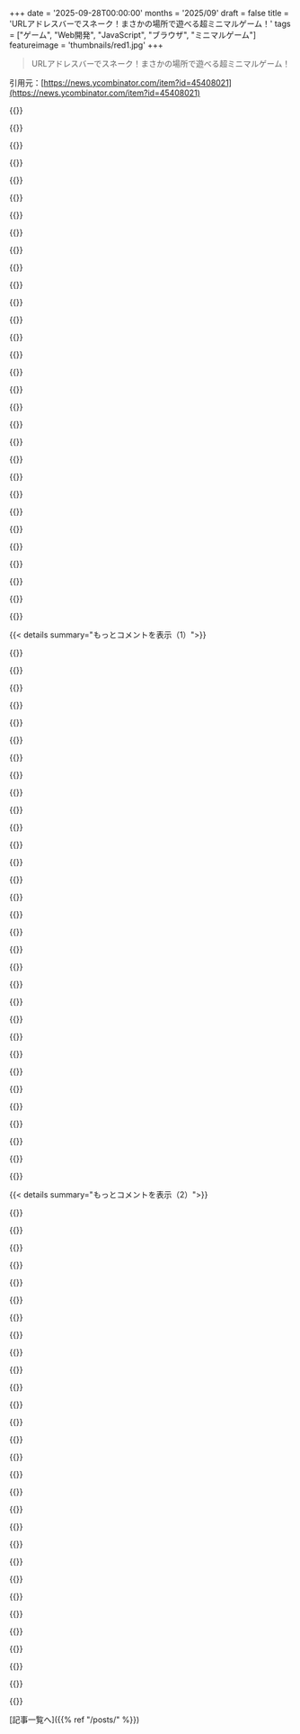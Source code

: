 +++
date = '2025-09-28T00:00:00'
months = '2025/09'
draft = false
title = 'URLアドレスバーでスネーク！まさかの場所で遊べる超ミニマルゲーム！'
tags = ["ゲーム", "Web開発", "JavaScript", "ブラウザ", "ミニマルゲーム"]
featureimage = 'thumbnails/red1.jpg'
+++

> URLアドレスバーでスネーク！まさかの場所で遊べる超ミニマルゲーム！

引用元：[https://news.ycombinator.com/item?id=45408021](https://news.ycombinator.com/item?id=45408021)




{{<matomeQuote body="俺も昔ファビコンで似たようなやつ作ったんだぜ。これ見て！https://franciscouzo.github.io/favisnake/" userName="Franciscouzo" createdAt="2025/09/28 22:55:50" color="#ff33a1">}}




{{<matomeQuote body="俺もだよ！ファビコンで2048を何年も前に作ったんだ。これ見てくれよな！https://aquova.net/games/2048/" userName="aquova" createdAt="2025/09/29 00:12:18" color="#ff5c5c">}}




{{<matomeQuote body="みんな、君らはレジェンドだよ。スネークゲームにとって、これ以上小さい場所って多分ないよね。" userName="larodi" createdAt="2025/09/29 20:20:50" color="">}}




{{<matomeQuote body="これ、意外と遊べるんだよな！俺1500点まで行ったぜ。" userName="shreddit" createdAt="2025/09/29 08:36:23" color="#ff5733">}}




{{<matomeQuote body="これ大好き！2144点取ったよ。色のリファレンスがあるといいかもね、でも必須じゃないよ。" userName="thehyperflux" createdAt="2025/09/29 10:49:25" color="#ff5c5c">}}




{{<matomeQuote body="Safariだとファビコンが更新されないみたい、悲しい！" userName="BeFlatXIII" createdAt="2025/09/29 17:57:45" color="">}}




{{<matomeQuote body="うわー、これ素敵だね。Retinaだとプレイしづらくなるな:D<br>追記: ゲームオーバーエフェクトがすごい！" userName="epidemian" createdAt="2025/09/29 00:16:25" color="#38d3d3">}}




{{<matomeQuote body="すごいアイデアだね。でも食べ物が見えないんだけど。" userName="darajava" createdAt="2025/09/29 08:34:12" color="">}}




{{<matomeQuote body="君が食べ物を見つけられなくても許されるよ。だって、たった一つのちっちゃな食用ピクセルなんだからね。" userName="jihadjihad" createdAt="2025/09/29 15:36:45" color="">}}




{{<matomeQuote body="このゲームマジ最高！でもホワイトスペースがブラウザで表示崩れるのが気になるな。全部の点字パターン使って、背景を⣿にして蛇とか餌をネガティブスペースにすれば、文字間隔も均一になるし、読みやすいんじゃね？<br>このアイデアどうよ？" userName="MontyCarloHall" createdAt="2025/09/28 22:32:20" color="#45d325">}}




{{<matomeQuote body="あー、その点字のアイデアは俺も考えたんだよね。序盤はいいけど、後半で蛇がデカくなると、変なホワイトスペース代替文字が増えまくって動きがガタガタになるんだよな。<br>集中して高スコア狙ってる時にカクカクするのは最悪じゃん？「？」ボタン押してURLをページに表示するのが今はベストかも。<br>Redditのこれみたいなのは嫌だけどな: https://old.reddit.com/r/webdev/comments/1n9z77e/snake_in_th..." userName="epidemian" createdAt="2025/09/29 00:34:19" color="#45d325">}}




{{<matomeQuote body="あと、途中で色を反転させるのもアリかもな。" userName="worldsayshi" createdAt="2025/09/29 07:01:49" color="">}}




{{<matomeQuote body="これ、マジでレスポンス良くてビビったわ！「戻る」押したらすぐにHNに戻れるし、履歴が汚れないの最高じゃん！<br>天才的なアイデアだよ、これ！" userName="iamjackg" createdAt="2025/09/28 21:30:44" color="#45d325">}}




{{<matomeQuote body="`history.pushState`と`history.replaceState`の違いだな。" userName="mjmas" createdAt="2025/09/28 22:43:31" color="">}}




{{<matomeQuote body="この2つのAPI、セッション履歴は操作するけど、履歴タブに出るグローバル履歴とは別物なんだよな。<br>ほとんどのブラウザはどっち使ってもグローバル履歴に記録するんだって。HTML Specにもグローバル履歴の挙動は書いてない。<br>Vercel Domainsみたいにキー入力で履歴が埋まるのはマジ勘弁！デバウンスして履歴を散らかさないでほしいぜ。<br>HTML Spec: https://html.spec.whatwg.org/#navigation-and-session-history<br>Vercel Domains: https://vercel.com/domains" userName="zaidhaan" createdAt="2025/09/29 00:48:38" color="#785bff">}}




{{<matomeQuote body="フィードバックありがとうな！Vercel domainで使ってるnuqsの作者だけど（俺が作った！）、履歴が埋まるのが良くないってのは俺も同意だぜ。<br>履歴エントリ作らずにURLを更新する方法とか、最新のエントリを前のやつにまとめるようにブラウザに頼む方法ってないのかな？<br>nuqs: https://nuqs.dev" userName="franky47" createdAt="2025/09/29 13:24:06" color="#ff5733">}}




{{<matomeQuote body="あー、どのブラウザでも使える方法はないみたいだな。13年前からBugzillaで報告されてるけど、まだ解決してないんだよ。<br>グローバル履歴の仕様がないし、今後もできそうにないから、結局デバウンスするのが一番現実的な解決策だぜ。Googleマップもそうしてるらしいぞ！<br>Bugzilla: https://bugzilla.mozilla.org/show_bug.cgi?id=753264" userName="zaidhaan" createdAt="2025/09/29 16:01:37" color="#ff5733">}}




{{<matomeQuote body="ソースコード見ると、URL更新にレート制限かけるブラウザだと、バックボタンが使えなくなる別のやり方を使わざるを得ないらしいぞ。" userName="dhsysusbsjsi" createdAt="2025/09/28 21:46:15" color="#38d3d3">}}




{{<matomeQuote body="これが`drawWorld`関数だぜ。<br>URLハッシュ作って、ホワイトスペース文字を置換して、`history.replaceState`を使ってる。<br>もし`history.replaceState`がスロットリングされたら、`location.hash`にフォールバックするけど、そうするとバックボタンを乗っ取っちゃうんだよな。" userName="senfiaj" createdAt="2025/09/28 23:05:51" color="#ff5733">}}




{{<matomeQuote body="警告だ！もしブラウザの履歴を普段使ってるなら、このゲームはシークレットモードとかで遊んだ方がいいぞ。" userName="dasefx" createdAt="2025/09/29 02:10:49" color="#38d3d3">}}




{{<matomeQuote body="教えてくれてありがとう！ちょうど過去1時間分の履歴を消したよ、それもアリだね（でもシークレットモードの方が絶対いいけど）。" userName="rob74" createdAt="2025/09/29 08:55:23" color="#785bff">}}




{{<matomeQuote body="なんて気の利いたアイデアなんだ、笑。URLを点字パターンで更新してるってわけね。最高だ！<br>https://github.com/epidemian/snake/blob/master/snake.js" userName="kwar13" createdAt="2025/09/28 22:06:02" color="#38d3d3">}}




{{<matomeQuote body="ハハ、これ僕らが作ってるブラウザに組み込むべきだね！<br>https://github.com/browseros-ai/BrowserOS" userName="felarof" createdAt="2025/10/04 19:54:25" color="#ff33a1">}}




{{<matomeQuote body="めっちゃクール！昔Tandy Pocket Computerで似たようなSnakeゲームを作ったことあるんだ。Zorkの20部屋分のサブセットも作ったっけ。必死にゲームを圧縮してた、めっちゃ原始的な時代だったよ。<br>https://en.wikipedia.org/wiki/Tandy_Pocket_Computer" userName="Nevermark" createdAt="2025/09/29 01:22:38" color="#ff5c5c">}}




{{<matomeQuote body="これ作った人、信じられないくらい独創的だね。目疲れはするけど、この発想にはマジ感動！最高だ。ところでちょっと提案なんだけど、ヘビが画面外に出てもループバックするようにしたら、もっと遊びやすくなるかも。応答性の問題も補えるし、自分を食べちゃったらゲームオーバーでいいんじゃないかな。" userName="Uptrenda" createdAt="2025/09/29 02:00:42" color="#45d325">}}




{{<matomeQuote body="お前のブラウザの履歴ログに合掌！" userName="usaphp" createdAt="2025/09/29 02:07:02" color="">}}




{{<matomeQuote body="Firefoxなら「履歴」→「Snakeゲーム」→「このサイトを削除」ってやれば大丈夫だよ。" userName="fouronnes3" createdAt="2025/09/29 10:50:06" color="#785bff">}}




{{<matomeQuote body="待って、これってどのウェブサイトでも俺のブラウザ履歴をめちゃくちゃにできるってこと？（AdTechにとってはチャンスを逃した感じか？）" userName="amelius" createdAt="2025/09/29 10:30:30" color="#45d325">}}




{{<matomeQuote body="そうだよ。「ruin my search history」とかで検索してみてごらん。怪しい検索履歴で埋め尽くされるから。" userName="zparky" createdAt="2025/09/29 12:30:11" color="#ff5c5c">}}




{{<matomeQuote body="広告がブラウザの履歴を悪用してたって話、昔からあったよね。" userName="chneu" createdAt="2025/09/29 22:05:52" color="">}}




{{< details summary="もっとコメントを表示（1）">}}

{{<matomeQuote body="普通の人には何でもないかもだけど、これはマジでヤバい！どうやったらこんなの思いつくんだろ…？" userName="system2" createdAt="2025/09/29 00:37:38" color="#785bff">}}




{{<matomeQuote body="これぞ人間が作り出した知恵だね。" userName="Dban1" createdAt="2025/09/29 02:08:49" color="">}}




{{<matomeQuote body="だから俺、Hacker News見てんだよな。マジで良い一日になった！" userName="akarki15" createdAt="2025/09/28 21:39:33" color="">}}




{{<matomeQuote body="23点取ったけど、途中で気が散っちゃった！" userName="cutemonster" createdAt="2025/09/29 14:49:38" color="">}}




{{<matomeQuote body="最初どうやるか分からなかった人へ。左上の水色の「？」マークにやり方が書いてあるよ。<br>＞URL上でヘビを矢印キーかWASDで操作して。URLが見えない、変なスラッシュでぐちゃぐちゃならここをクリック。<br>あと、アドレスバーが十分長いブラウザウィンドウが必要だよ。コンセプト最高、ちゃんと動くね！" userName="foresterre" createdAt="2025/09/28 21:34:55" color="#ff5733">}}




{{<matomeQuote body="demian.ferrei.ro/snake#|%E2%96%91%E2%96%91%E2%96%91%E2%96%91%E2%A0%88%E2%96%91%E2%96%91%E2%A0%A4%E2%A0%A4%E2%96%91%E2%96%91%E2%96%91%E2%96%91%E2%96%91%E2%96%91%E2%96%91%E2%96%91%E2%96%91%E2%96%91%E2%96%91|[score:0]<br>Firefoxだとプレイしにくいな、混乱するよ。" userName="charcircuit" createdAt="2025/09/28 22:13:31" color="#45d325">}}




{{<matomeQuote body="バージョン143ならちゃんと動いたよ。" userName="BoppreH" createdAt="2025/09/28 22:15:02" color="">}}




{{<matomeQuote body="Androidだと（同じバージョンでも）ダメだったな。" userName="bmicraft" createdAt="2025/09/28 22:46:14" color="">}}




{{<matomeQuote body="あぁ、ごめんね。元々はモバイルブラウザでも結構動いてたんだ。もしモバイル端末で挑戦するなら、「？」をクリックするとページから離れずに現在のURLが見れるよ。操作はぎこちないけど、ハイスコアを友達と共有できる報酬があるよ！:P" userName="epidemian" createdAt="2025/09/29 01:10:28" color="#ff33a1">}}




{{<matomeQuote body="めちゃくちゃユニークで革新的なアイデアだね。うまい！" userName="pards" createdAt="2025/09/28 21:33:31" color="#ff5c5c">}}




{{<matomeQuote body="なんてこった、これ最高じゃん！うまいこと言ったつもり（Pun intended）。" userName="Danilka" createdAt="2025/09/29 02:22:52" color="#45d325">}}




{{<matomeQuote body="予想より難しいね。ヘビの周りの余分な空白の点がちょっと邪魔。あれがないとどうなるんだろ？" userName="arguflow" createdAt="2025/09/28 21:35:11" color="">}}




{{<matomeQuote body="昔はこんな感じだったんだよ、ブラウザがセキュリティとか言って俺たちの楽しみを奪う前はね。URL: https://raw.githubusercontent.com/epidemian/snake/refs/heads..." userName="epidemian" createdAt="2025/09/29 00:38:56" color="#785bff">}}




{{<matomeQuote body="最高だね。こんな変わった方法でインタラクティブなものを作るクリエイティブな人たち、大好き。まさにHacker Spiritだ。よくやった！" userName="CobrastanJorji" createdAt="2025/09/29 03:46:38" color="#38d3d3">}}




{{<matomeQuote body="めちゃくちゃ面白いね。何がきっかけでこれを作ったの？その話、聞かせてほしいな。" userName="liqilin1567" createdAt="2025/09/29 04:31:39" color="">}}




{{<matomeQuote body="「何がきっかけでこれを作ったの？」<br>実は覚えてないんだ！ごめん、もうずいぶん前だから（10年前か…）。多分、Brailleシステムについて考えてたのがきっかけだと思う。Brailleが2x4グリッドで256値を表現できて、Unicodeがそれをエンコードしてるって分かって、これで何ができるか考えたんだ。Snakeゲームはぴったりだったね。URLでレンダリングするアイデアはどこから来たか、マジで覚えてない。多分誰かのアイデアをパクったのかも？Lifeゲームも作ったけど、Snakeほど面白くなかったな。URLife: https://github.com/epidemian/URLife <br>Life-like cellular automaton: https://en.wikipedia.org/wiki/Life-like_cellular_automaton" userName="epidemian" createdAt="2025/09/29 06:06:22" color="#38d3d3">}}




{{<matomeQuote body="あまりにもバカバカしくて、思わず笑っちゃったよ。これ、めちゃくちゃクールだね。" userName="terribleperson" createdAt="2025/09/29 03:00:52" color="#785bff">}}




{{<matomeQuote body="音声コマンドで遊べるSnakeゲームを探してるんだ。" userName="amelius" createdAt="2025/09/29 11:01:41" color="">}}




{{<matomeQuote body="俺も昔、これでFlappy Birdを作ろうとしたんだけど、Androidの遅延のせいで無理だったんだ。素早いフィードバックが必要だからね。だから、キャラが床を走って障害物を飛び越えるだけのサイドスクロールゲームにしたら、もっと遊べるようになったよ！" userName="pnt12" createdAt="2025/09/29 11:35:44" color="">}}




{{<matomeQuote body="DuolingoとSnakeがコラボしたらどうなるの？" userName="fouronnes3" createdAt="2025/09/29 11:31:33" color="#785bff">}}




{{<matomeQuote body="次はDOOMを頼むよ :)" userName="mr_tox" createdAt="2025/09/28 21:49:25" color="#ff5c5c">}}




{{<matomeQuote body="実はファビコンにDOOMをレンダリングするって考えたことあるんだ。できない理由はないと思うな。たぶん@Franciscouzoがその挑戦に取り組めるんじゃないかな！<br>URL: https://news.ycombinator.com/item?id=45408825" userName="epidemian" createdAt="2025/09/29 00:43:39" color="#45d325">}}




{{<matomeQuote body="これ、もう存在してるはずだよ。<br>URL: https://vidferris.github.io/FaviconDoom/favicondoom.html" userName="tombert" createdAt="2025/09/29 06:09:50" color="#ff5733">}}




{{<matomeQuote body="ffmpeg" userName="amelius" createdAt="2025/09/29 11:04:55" color="">}}




{{<matomeQuote body="ChatGPTにはこれを発明できないだろうね :-) 。この創造性には本当に感動するよ。" userName="pbd" createdAt="2025/09/29 07:09:29" color="#45d325">}}




{{<matomeQuote body="最高の日になったよ。こんなことが可能だなんて知らなかったな。" userName="pratikstemkar" createdAt="2025/09/29 01:46:30" color="#ff5c5c">}}




{{<matomeQuote body="気を付けてね、モバイルブラウザだとこれ、うまく動かないみたいだよ。まあ、予想通りかもしれないけどね。" userName="boguscoder" createdAt="2025/09/29 01:41:38" color="">}}




{{<matomeQuote body="適切なブラウザやOSの組み合わせがない人向けのデモってどこかにある？<br>追記：URL: https://raw.githubusercontent.com/epidemian/snake/refs/heads..." userName="MangoToupe" createdAt="2025/09/29 03:33:51" color="#45d325">}}




{{<matomeQuote body="モバイルじゃダメだよ。" userName="dankle" createdAt="2025/09/29 06:37:18" color="">}}




{{<matomeQuote body="これ、めっちゃクリエイティブだね！よくできてるわ。しかも驚くほど速いし。" userName="roggenbuck" createdAt="2025/09/28 22:21:24" color="#ff5c5c">}}

{{</details>}}




{{< details summary="もっとコメントを表示（2）">}}

{{<matomeQuote body="アドレスしか見えないんだけど？iOSのSafariで見てるよ。" userName="alistairSH" createdAt="2025/09/28 22:42:50" color="">}}




{{<matomeQuote body="よく見てごらん、アドレスバーにSnakeがいるはずだよ。矢印キーを使うと動くから。" userName="ashu1461" createdAt="2025/09/28 22:45:47" color="#38d3d3">}}




{{<matomeQuote body="iOSのSafariでは、やっぱり何も見えないね。MacOSのSafariだとゲームは見えるんだけど、どうやって遊ぶか全然わからないんだ。何をしても、左からSnakeが出てきて0点にリセットされちゃうみたいなんだけど？" userName="alistairSH" createdAt="2025/09/29 14:19:02" color="#ff5733">}}




{{<matomeQuote body="めっちゃ賢いし、ちゃんと遊べるね！ありがとう。" userName="drbig" createdAt="2025/09/28 23:12:35" color="#ff5c5c">}}




{{<matomeQuote body="HAHAHA まじかよ、これAwesome！" userName="masteruvpuppetz" createdAt="2025/09/29 05:05:21" color="">}}




{{<matomeQuote body="これ楽しいね！" userName="jspann" createdAt="2025/09/29 00:51:08" color="">}}




{{<matomeQuote body="10点満点！" userName="tbolt" createdAt="2025/09/29 01:42:22" color="">}}




{{<matomeQuote body="すごくクールだね、ソースコードが見てみたいな。ちなみに、どんなAIもこれを再現できなかったらしいよ。" userName="650" createdAt="2025/09/28 22:09:30" color="#785bff">}}




{{<matomeQuote body="ソースコードはミニファイとかされてないから、Ctrl+Uで簡単に見れるよ。AIの主張については、どうかな。このゲームは10年くらい前からあるから、AIの学習データに入ってる可能性は高いね。ボットは再現できるかもしれないけど、楽しむことはできないだろうね！（少なくとも今のところは）" userName="epidemian" createdAt="2025/09/29 01:05:45" color="#ff5733">}}




{{<matomeQuote body="ページのいちばん下に”コード”へのリンクがあるよ。" userName="dorfsmay" createdAt="2025/09/28 22:54:58" color="">}}




{{<matomeQuote body="うわー、次はDoomを作って！" userName="throwmeaway222" createdAt="2025/09/29 08:55:29" color="">}}




{{<matomeQuote body="Doomじゃないけど、3Dの世界を歩けるよ。ここのサイトを見てみて！<br>https://matthew.rayfield.world/articles/games-and-graphics-i..." userName="jslakro" createdAt="2025/09/29 10:17:42" color="#785bff">}}




{{<matomeQuote body="これまでに見た中で一番ヤバいものだよ。" userName="zikero" createdAt="2025/09/28 21:57:38" color="">}}




{{<matomeQuote body="ありがとう、今まで読んだ中で最高の褒め言葉だよ :D" userName="epidemian" createdAt="2025/09/29 02:03:17" color="">}}




{{<matomeQuote body="これ、すごいね！" userName="Velocifyer" createdAt="2025/09/28 21:32:24" color="">}}




{{<matomeQuote body="次はマルチプレイヤーにして！" userName="nenenejej" createdAt="2025/09/29 02:05:22" color="">}}




{{<matomeQuote body="あと、ブロックチェーンもね！" userName="Dban1" createdAt="2025/09/29 02:06:55" color="">}}




{{<matomeQuote body="それから、AIスネークも！" userName="jumperabg" createdAt="2025/09/29 12:11:06" color="">}}




{{<matomeQuote body="これめちゃくちゃクールだよ！レンダリングや動きの仕組みを理解するのに少し時間かかったけど、それからは楽しかったよ。" userName="cwsx" createdAt="2025/09/29 05:17:16" color="#38d3d3">}}




{{<matomeQuote body="いいね、楽しんだよ。" userName="ai_viewz" createdAt="2025/09/28 22:19:55" color="">}}




{{<matomeQuote body="遊び方理解するのに時間かかったけど、マジで凄いねこれ！ナイス！" userName="samixg" createdAt="2025/09/28 22:33:16" color="#ff5c5c">}}




{{<matomeQuote body="兄貴、このゲームは超激しいぜ！" userName="rabbitlord" createdAt="2025/09/29 00:10:00" color="">}}




{{<matomeQuote body="…DOOMを移植する時が来たか？" userName="nicman23" createdAt="2025/09/29 05:03:55" color="#38d3d3">}}




{{<matomeQuote body="わお！僕の古いプロジェクトがHNのトップページに載ってるなんて驚きだよ！<br>もしプレイ中に問題があるなら、たぶん10年前のブラウザで遊ぶように作ったからだよ。昔のゲームプレイはここを見てね：https://github.com/epidemian/snake/blob/master/gameplay.gif?...<br>その後、ブラウザの”セキュリティ”改善でアドレスバーゲームの機能がかなり制限されたんだ。Chromeの`history.replaceState()`のレート制限とか、空白文字のエスケープとかね。Firefoxもそう。だから色々ひどいハックを使って空白の点字文字を別の文字で置き換えたりしたよ。Safariでは多分ちゃんと動かなかったと思う。こんなハックの山が完全にダメになった時のために、本来のURLをページコンテンツに表示する方法も加えたんだ。ブログ記事を書くべきかな。プレイしてくれてありがとう！" userName="epidemian" createdAt="2025/09/29 00:14:52" color="#38d3d3">}}




{{<matomeQuote body="https://github.com/epidemian/snake/blob/master/gameplay.gif?...こっちの方がずっと良い見た目だね。アドレスバーが白黒のピクセル化されたブロック文字（U+2591 light shade）で埋め尽くされてる。でも、それでもまだ動くんだね。" userName="em-bee" createdAt="2025/09/29 00:27:44" color="#785bff">}}




{{<matomeQuote body="これ、めちゃくちゃクールだね。今まで見た中で二番目にひどいブラウザの悪用だよ ;) 脱帽だ！" userName="antisol" createdAt="2025/09/29 06:55:01" color="#38d3d3">}}




{{<matomeQuote body="このゲームを作ることで、作った人にとっての学習経験は役立つ。スキルを磨くことも役立つ。休憩も役立つ。作り方を見て学ぶことも役立つ。世界飢餓は解決しないけど、一部の人には確かに役立つことなんだよ。" userName="joemi" createdAt="2025/09/29 20:21:33" color="#ff5c5c">}}




{{<matomeQuote body="君がここで取り組んでるのは、すごく役立つことだね。" userName="detaro" createdAt="2025/09/29 17:48:23" color="">}}

{{</details>}}



[記事一覧へ]({{% ref "/posts/" %}})
